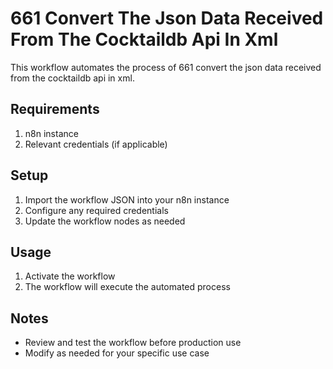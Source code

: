 # 661 Convert The Json Data Received From The Cocktaildb Api In Xml

This workflow automates the process of 661 convert the json data received from the cocktaildb api in xml.

## Requirements

1. n8n instance
2. Relevant credentials (if applicable)

## Setup

1. Import the workflow JSON into your n8n instance
2. Configure any required credentials
3. Update the workflow nodes as needed

## Usage

1. Activate the workflow
2. The workflow will execute the automated process

## Notes

- Review and test the workflow before production use
- Modify as needed for your specific use case
